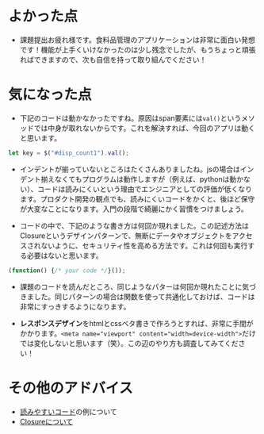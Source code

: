 # よかった点
- 課題提出お疲れ様です。食料品管理のアプリケーションは非常に面白い発想です！機能が上手くいけなかったのは少し残念でしたが、もうちょっと頑張ればできますので、次も自信を持って取り組んでください！


# 気になった点
- 下記のコードは動かなかったですね。原因はspan要素には`val()`というメソッドでは中身が取れないからです。これを解決すれば、今回のアプリは動くと思います。
```javascript
let key = $("#disp_count1").val();
```

- インデントが揃っていないところはたくさんありましたね。jsの場合はインデント揃えなくてもプログラムは動作しますが（例えば、pythonは動かない）、コードは読みにくいという理由でエンジニアとしての評価が低くなります。プロダクト開発の観点でも、読みにくいコードをかくと、後ほど保守が大変なことになります。入門の段階で綺麗にかく習慣をつけましょう。

- コードの中で、下記のような書き方は何回か現れました。この記述方法はClosureというデザインパターンで、無断にデータやオブジェクトをアクセスされないように、セキュリティ性を高める方法です。これは何回も実行する必要はないと思います。
```javascript
(function() {/* your code */}());
```
- 課題のコードを読んだところ、同じようなパターは何回か現れたことに気づきました。同じパターンの場合は関数を使って共通化しておけば、コードは非常にすっきするようになります。

- **レスポンスデザイン**をhtmlとcssベタ書きで作ろうとすれば、非常に手間がかかります。`<meta name="viewport" content="width=device-width">`だけでは変化しないと思います（笑）。この辺のやり方も調査してみてください！

# その他のアドバイス
- [読みやすいコード](https://qiita.com/nekoneko-wanwan/items/ace9464da1b35c7ec4d6)の例について
- [Closureについて](https://qiita.com/takeharu/items/4975031faf6f7baf077a)